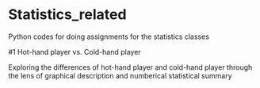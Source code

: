 # Statistics_related
Python codes for doing assignments for the statistics classes

#1 Hot-hand player vs. Cold-hand player 

Exploring the differences of hot-hand player and cold-hand player through the lens of graphical description and numberical statistical summary
